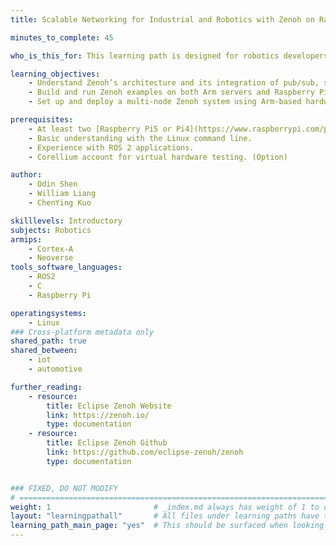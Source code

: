 ```yaml
---
title: Scalable Networking for Industrial and Robotics with Zenoh on Raspberry Pi

minutes_to_complete: 45

who_is_this_for: This learning path is designed for robotics developers, industrial automation engineers, and IoT system architects building distributed, scalable, and low-latency applications. Whether you are using Robot Operating System (ROS), developing autonomous systems, or designing multi-node communication frameworks, this guide will show you how to leverage the Eclipse Zenoh protocol on Arm-based platforms — both in the cloud (AVH or EC2) and on physical devices like Raspberry Pi.

learning_objectives: 
    - Understand Zenoh’s architecture and its integration of pub/sub, storage, querying, and computation models.
    - Build and run Zenoh examples on both Arm servers and Raspberry Pi.
    - Set up and deploy a multi-node Zenoh system using Arm-based hardware or virtual environments.

prerequisites:
    - At least two [Raspberry Pi5 or Pi4](https://www.raspberrypi.com/products/raspberry-pi-5/) or other Cortex-A instances with a Linux-based OS installed.
    - Basic understanding with the Linux command line.
    - Experience with ROS 2 applications.
    - Corellium account for virtual hardware testing. (Option)

author: 
    - Odin Shen
    - William Liang
    - ChenYing Kuo

skilllevels: Introductory
subjects: Robotics  
armips:
    - Cortex-A
    - Neoverse
tools_software_languages:
    - ROS2
    - C
    - Raspberry Pi

operatingsystems:
    - Linux
### Cross-platform metadata only
shared_path: true
shared_between:
    - iot
    - automotive

further_reading:
    - resource:
        title: Eclipse Zenoh Website
        link: https://zenoh.io/
        type: documentation
    - resource:
        title: Eclipse Zenoh Github
        link: https://github.com/eclipse-zenoh/zenoh
        type: documentation


### FIXED, DO NOT MODIFY
# ================================================================================
weight: 1                       # _index.md always has weight of 1 to order correctly
layout: "learningpathall"       # All files under learning paths have this same wrapper
learning_path_main_page: "yes"  # This should be surfaced when looking for related content. Only set for _index.md of learning path content.
---
```

